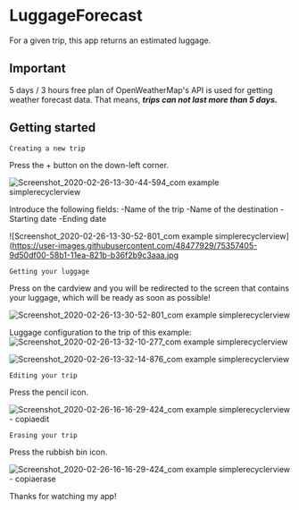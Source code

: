 # LuggageForecast

For a given trip, this app returns an estimated luggage.

## Important
5 days / 3 hours free plan of OpenWeatherMap's API is used for getting weather forecast data.
That means, ***trips can not last more than 5 days.***

## Getting started

 ```
 Creating a new trip
 ```
 Press the + button on the down-left corner.
 
 ![Screenshot_2020-02-26-13-30-44-594_com example simplerecyclerview](https://user-images.githubusercontent.com/48477929/75360709-7ea11700-58b6-11ea-8453-ce32940c98ea.jpg)
 
 Introduce the following fields:
 -Name of the trip
 -Name of the destination
 -Starting date
 -Ending date
 
 ![Screenshot_2020-02-26-13-30-52-801_com example simplerecyclerview](https://user-images.githubusercontent.com/48477929/75357405-9d50df00-58b1-11ea-821b-b36f2b9c3aaa.jpg
 
 ```
 Getting your luggage
 ```
  Press on the cardview and you will be redirected to the screen that contains your luggage, which will be ready as soon as possible!
 
  ![Screenshot_2020-02-26-13-30-52-801_com example simplerecyclerview](https://user-images.githubusercontent.com/48477929/75360816-a2645d00-58b6-11ea-9a14-6ae9bc472cd3.jpg)
 
 Luggage configuration to the trip of this example:
 ![Screenshot_2020-02-26-13-32-10-277_com example simplerecyclerview](https://user-images.githubusercontent.com/48477929/75358185-c6be3a80-58b2-11ea-8ef8-7eac31ba893a.jpg)
 
![Screenshot_2020-02-26-13-32-14-876_com example simplerecyclerview](https://user-images.githubusercontent.com/48477929/75358217-d178cf80-58b2-11ea-8db7-ce104bca2b58.jpg)

```
Editing your trip
```
Press the pencil icon.

![Screenshot_2020-02-26-16-16-29-424_com example simplerecyclerview - copiaedit](https://user-images.githubusercontent.com/48477929/75358962-f6217700-58b3-11ea-999c-844c130680cc.jpg)

```
Erasing your trip
```
Press the rubbish bin icon.

![Screenshot_2020-02-26-16-16-29-424_com example simplerecyclerview - copiaerase](https://user-images.githubusercontent.com/48477929/75359156-47316b00-58b4-11ea-9b2e-e5339ec8a821.jpg)


Thanks for watching my app!
